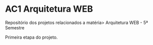 # AC1 Arquitetura WEB
Repositório dos projetos relacionados a matéria> Arquitetura WEB - 5ª Semestre

Primeira etapa do projeto.
